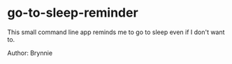 go-to-sleep-reminder
===================

This small command line app reminds me to go to sleep even if I don't want to.

Author: Brynnie
